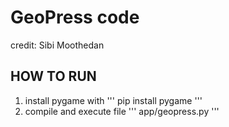 # GeoPress code
credit: Sibi Moothedan

## HOW TO RUN
1. install pygame with ''' pip install pygame '''
2. compile and execute file ''' app/geopress.py '''

